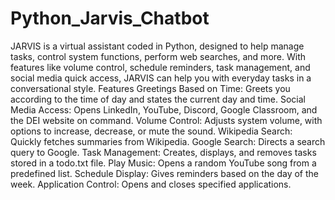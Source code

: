 # Python_Jarvis_Chatbot
JARVIS is a virtual assistant coded in Python, designed to help manage tasks, control system functions, perform web searches, and more. With features like volume control, schedule reminders, task management, and social media quick access, JARVIS can help you with everyday tasks in a conversational style.
Features
Greetings Based on Time: Greets you according to the time of day and states the current day and time.
Social Media Access: Opens LinkedIn, YouTube, Discord, Google Classroom, and the DEI website on command.
Volume Control: Adjusts system volume, with options to increase, decrease, or mute the sound.
Wikipedia Search: Quickly fetches summaries from Wikipedia.
Google Search: Directs a search query to Google.
Task Management: Creates, displays, and removes tasks stored in a todo.txt file.
Play Music: Opens a random YouTube song from a predefined list.
Schedule Display: Gives reminders based on the day of the week.
Application Control: Opens and closes specified applications.
